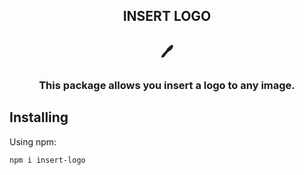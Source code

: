 
<h2 align="center"> INSERT LOGO</h2>
<h2 align="center">🖊️</h2>

<h3 align="center">This package allows you insert a logo to any image.</h3>


## Installing

Using npm:

```
npm i insert-logo
```
